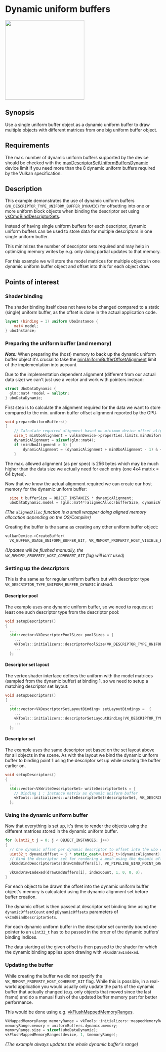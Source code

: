 # Dynamic uniform buffers

<img src="../../screenshots/dynamicuniformbuffer.jpg" height="256px">

## Synopsis

Use a single uniform buffer object as a dynamic uniform buffer to draw multiple objects with different matrices from one big uniform buffer object.

## Requirements

The max. number of dynamic uniform buffers supported by the device should be checked with the [maxDescriptorSetUniformBuffersDynamic](http://vulkan.gpuinfo.org/listreports.php?limit=maxDescriptorSetUniformBuffersDynamic) device limit if you need more than the 8 dynamic uniform buffers required by the Vulkan specification.

## Description

This example demonstrates the use of dynamic uniform buffers (```VK_DESCRIPTOR_TYPE_UNIFORM_BUFFER_DYNAMIC```) for offsetting into one or more uniform block objects when binding the descriptor set using [vkCmdBindDescriptorSets](https://www.khronos.org/registry/vulkan/specs/1.0/man/html/vkCmdBindDescriptorSets.html]).

Instead of having single uniform buffers for each descriptor, dynamic uniform buffers can be used to store data for multiple descriptors in one single uniform buffer.

This minimizes the number of descriptor sets required and may help in optimizing memory writes by e.g. only doing partial updates to that memory.

For this example we will store the model matrices for multiple objects in one dynamic uniform buffer object and offset into this for each object draw.

## Points of interest

### Shader binding

The shader binding itself does not have to be changed compared to a static (single) uniform buffer, as the offset is done in the actual application code.

```glsl
layout (binding = 1) uniform UboInstance {
	mat4 model; 
} uboInstance;
```

### Preparing the uniform buffer (and memory)

***Note:*** When preparing the (host) memory to back up the dynamic uniform buffer object it's crucial to take the [minUniformBufferOffsetAlignment](http://vulkan.gpuinfo.org/listreports.php?limit=minUniformBufferOffsetAlignment) limit of the implementation into account. 

Due to the implementation dependent alignment (different from our actual data size) we can't just use a vector and work with pointers instead:

```cpp
struct UboDataDynamic {
  glm::mat4 *model = nullptr;
} uboDataDynamic;
```
First step is to calculate the alignment required for the data we want to store compared to the min. uniform buffer offset alignment reported by the GPU:

```cpp
void prepareUniformBuffers()
{
	// Calculate required alignment based on minimum device offset alignment
	size_t minUboAlignment = vulkanDevice->properties.limits.minUniformBufferOffsetAlignment;
	dynamicAlignment = sizeof(glm::mat4);
	if (minUboAlignment > 0) {
		dynamicAlignment = (dynamicAlignment + minUboAlignment - 1) & ~(minUboAlignment - 1);
	}
```

The max. allowed alignment (as per spec) is 256 bytes which may be much higher than the data size we actually need for each entry (one 4x4 matrix = 64 bytes). 

Now that we know the actual alignment required we can create our host memory for the dynamic uniform buffer:

```cpp
  size_t bufferSize = OBJECT_INSTANCES * dynamicAlignment;
  uboDataDynamic.model = (glm::mat4*)alignedAlloc(bufferSize, dynamicAlignment);
```
*(The ```alignedAlloc``` function is a small wrapper doing aligned memory allocation depending on the OS/Compiler)*

Creating the buffer is the same as creating any other uniform buffer object:

```cpp
vulkanDevice->CreateBuffer(
  VK_BUFFER_USAGE_UNIFORM_BUFFER_BIT, VK_MEMORY_PROPERTY_HOST_VISIBLE_BIT, &uniformBuffers.dynamic, bufferSize);
```      

*(Updates will be flushed manually, the ```VK_MEMORY_PROPERTY_HOST_COHERENT_BIT``` flag will isn't used)*

### Setting up the descriptors

This is the same as for regular uniform buffers but with descriptor type ```VK_DESCRIPTOR_TYPE_UNIFORM_BUFFER_DYNAMIC``` instead.

#### Descriptor pool

The example uses one dynamic uniform buffer, so we need to request at least one such descriptor type from the descriptor pool:

```cpp
void setupDescriptors()
{
  ...
  std::vector<VkDescriptorPoolSize> poolSizes = {
    ...
    vkTools::initializers::descriptorPoolSize(VK_DESCRIPTOR_TYPE_UNIFORM_BUFFER_DYNAMIC, 1),
    ...
  };
```

#### Descriptor set layout

The vertex shader interface defines the uniform with the model matrices (sampled from the dynamic buffer) at binding 1, so we need to setup a matching descriptor set layout:

```cpp
void setupDescriptors()
{
  ...
  std::vector<VkDescriptorSetLayoutBinding> setLayoutBindings =  {
    ...
    vkTools::initializers::descriptorSetLayoutBinding(VK_DESCRIPTOR_TYPE_UNIFORM_BUFFER_DYNAMIC, VK_SHADER_STAGE_VERTEX_BIT, 1),
    ...
  };
```

#### Descriptor set

The example uses the same descriptor set based on the set layout above for all objects in the scene. As with the layout we bind the dynamic uniform buffer to binding point 1 using the descriptor set up while creating the buffer earlier on.

```cpp
void setupDescriptors()
{
  ...
  std::vector<VkWriteDescriptorSet> writeDescriptorSets = {    
    // Binding 1 : Instance matrix as dynamic uniform buffer
    vkTools::initializers::writeDescriptorSet(descriptorSet, VK_DESCRIPTOR_TYPE_UNIFORM_BUFFER_DYNAMIC, 1, &uniformBuffers.dynamic.descriptor),
  };
```

### Using the dynamic uniform buffer

Now that everything is set up, it's time to render the objects using the different matrices stored in the dynamic uniform buffer.

```cpp
for (uint32_t j = 0; j < OBJECT_INSTANCES; j++)
{
  // One dynamic offset per dynamic descriptor to offset into the ubo containing all model matrices
  uint32_t dynamicOffset = j * static_cast<uint32_t>(dynamicAlignment);
  // Bind the descriptor set for rendering a mesh using the dynamic offset
  vkCmdBindDescriptorSets(drawCmdBuffers[i], VK_PIPELINE_BIND_POINT_GRAPHICS, pipelineLayout, 0, 1, &descriptorSet, 1, &dynamicOffset);

  vkCmdDrawIndexed(drawCmdBuffers[i], indexCount, 1, 0, 0, 0);
}
```      
For each object to be drawn the offset into the dynamic uniform buffer object's memory is calculated using the dynamic alignment set before buffer creation.

The dynamic offset is then passed at descriptor set binding time using the ```dynamicOffsetCount``` and ```pDynamicOffsets``` parameters of ```vkCmdBindDescriptorSets```.

For each dynamic uniform buffer in the descriptor set currently bound one pointer to an ```uint32_t``` has to be passed in the order of the dynamic buffers' binding indices.

The data starting at the given offset is then passed to the shader for which the dynamic binding applies upon drawing with ```vkCmdDrawIndexed```.

### Updating the buffer

While creating the buffer we did not specify the ```VK_MEMORY_PROPERTY_HOST_COHERENT_BIT``` flag. While this is possible, in a real-world application you would usually only update the parts of the dynamic buffer that actually changed (e.g. only objects that moved since the last frame) and do a manual flush of the updated buffer memory part for better performance. 

This would be done using e.g. [vkFlushMappedMemoryRanges](https://www.khronos.org/registry/vulkan/specs/1.0/man/html/vkFlushMappedMemoryRanges.html).

```cpp
VkMappedMemoryRange memoryRange = vkTools::initializers::mappedMemoryRange();
memoryRange.memory = uniformBuffers.dynamic.memory;
memoryRange.size = sizeof(uboDataDynamic);
vkFlushMappedMemoryRanges(device, 1, &memoryRange);
```
*(The example always updates the whole dynamic buffer's range)*

